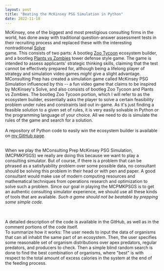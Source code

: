 ```yaml
---
layout: post
title: "Beating the McKinsey PSG Simulation in Python"
date: 2022-11-18
---
```


McKinsey, one of the biggest and most prestigious consulting firms in the world, has done away with traditional question-answer assessment tests in their recruiting process and replaced these with the interesting nontraditional <a href="https://www.mckinsey.com/careers/mckinsey-digital-assessment">Solve</a><br> game. This consists of two parts: A bootleg <a href="https://store.steampowered.com/app/613880/Zoo_Tycoon_Ultimate_Animal_Collection/">Zoo Tycoon</a> ecosystem builder, and a bootleg [Plants vs Zombies](https://play.google.com/store/apps/details?id=com.ea.game.pvzfree_row&hl=en_US&gl=US&pli=1) tower defense style game. The game is intended to assess applicants' strategic thinking skills, claiming that the test cannot be effectively prepared for, although being a lifelong player of strategy and simulation video games <i>might</i> give a slight advantage. 
MConsulting Prep has created a simulation game called McKinsey PSG Simulation influenced by this -- a fun video game that claims to be inspired by McKinsey's Solve, and also consists of bootleg  Zoo Tycoon and Plants vs Zombies. The bootleg Zoo Tycoon portion, which I will refer to as the ecosystem builder, essentially asks the player to solve a certain feasibility problem under rules and constraints laid out in-game. As it's just finding a feasible solution to a given set of rules, it is very easily solvable in Python or the programming language of your choice. All we need to do is simulate the rules of the game and search for a solution. <br><br>
A repository of Python code to easily win the ecosystem builder is available on [my GitHub page](https://github.com/PhillipKerger/). <br><br>

When we play the  MConsulting Prep McKinsey PSG Simulation, (MCPMKPSGS) we really are doing this because we want to play a consulting simulator. But of course, if there is a problem that can be phrased as a satisfyability problem over some possible data, no consultant should be solving this problem in their head or with pen and paper. A good consultant would make use of modern computing resources and mathematical techniques from operations research and optimization to solve such a problem. Since our goal in playing the MCPMKPSGS is to get an authentic consulting simulator experience, we should use all these kinds of tools that are available. <i>Such a game should not be beatable by prepping some simple code.</i> 

<br> <br>
A detailed description of the code is available in the GitHub, as well as in the comment portions of the code itself. 
<br>To summarize how it works: The user needs to input the data of organisms that can all inhabit the same part of an ecosystem. Then, the user specifies some reasonable set of organism distributions over apex predators, regular predators, and producers to check. Then a simple blind random search is done to find the best combination of organisms, where "best" is with respect to the total amount of excess calories in the system at the end of the feeding process. 
